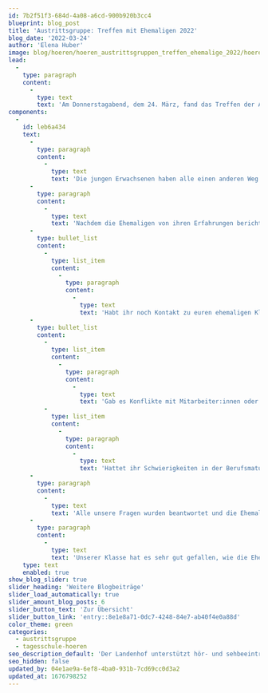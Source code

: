 ```yaml
---
id: 7b2f51f3-684d-4a08-a6cd-900b920b3cc4
blueprint: blog_post
title: 'Austrittsgruppe: Treffen mit Ehemaligen 2022'
blog_date: '2022-03-24'
author: 'Elena Huber'
image: blog/hoeren/hoeren_austrittsgruppen_treffen_ehemalige_2022/hoeren_austrittsgruppen_treffen_ehemalige_2022.jpeg
lead:
  -
    type: paragraph
    content:
      -
        type: text
        text: 'Am Donnerstagabend, dem 24. März, fand das Treffen der Austrittsgruppe statt. Alle Schüler:innen der 9. und 10. Klasse trafen vier junge Erwachsene, welche früher ebenfalls am Landenhof waren. Sie berichteten in der Aula von ihrem Arbeitsalltag als Schwerhörige. '
components:
  -
    id: leb6a434
    text:
      -
        type: paragraph
        content:
          -
            type: text
            text: 'Die jungen Erwachsenen haben alle einen anderen Weg hinter sich: Manche waren seit der Primarschule am Landenhof, andere kamen erst in der Oberstufe an die Schule für Schwerhörige.'
      -
        type: paragraph
        content:
          -
            type: text
            text: 'Nachdem die Ehemaligen von ihren Erfahrungen berichtet hatten, durften wir Oberstufenschüler:innen Fragen stellen. Zum Beispiel Fragen wie:'
      -
        type: bullet_list
        content:
          -
            type: list_item
            content:
              -
                type: paragraph
                content:
                  -
                    type: text
                    text: 'Habt ihr noch Kontakt zu euren ehemaligen Klassenkameraden?'
      -
        type: bullet_list
        content:
          -
            type: list_item
            content:
              -
                type: paragraph
                content:
                  -
                    type: text
                    text: 'Gab es Konflikte mit Mitarbeiter:innen oder dem Lehrmeister?'
          -
            type: list_item
            content:
              -
                type: paragraph
                content:
                  -
                    type: text
                    text: 'Hattet ihr Schwierigkeiten in der Berufsmatur? Beispielsweise dabei, dem Unterricht zu folgen?'
      -
        type: paragraph
        content:
          -
            type: text
            text: 'Alle unsere Fragen wurden beantwortet und die Ehemaligen gaben uns so Sicherheit und Mut für unsere zukünftigen Schritte. Am Ende der Veranstaltung gingen wir alle zusammen in die Cafeteria für einen Apéro. Die Ehemaligen stellten sich zur Verfügung, falls Fragen auftreten sollten, diese noch zu beantworten. Aber natürlich durften sich die Schüler:innen auch sonst mit ihnen unterhalten.'
      -
        type: paragraph
        content:
          -
            type: text
            text: 'Unserer Klasse hat es sehr gut gefallen, wie die Ehemaligen von ihrem Arbeitsalltag erzählt haben. Sehr spannend war auch, dass alle komplett unterschiedliche Wege einschlugen und sie nie aufgegeben haben, an ihre Träume zu glauben.'
    type: text
    enabled: true
show_blog_slider: true
slider_heading: 'Weitere Blogbeiträge'
slider_load_automatically: true
slider_amount_blog_posts: 6
slider_button_text: 'Zur Übersicht'
slider_button_link: 'entry::8e1e8a71-0dc7-4248-84e7-ab40f4e0a88d'
color_theme: green
categories:
  - austrittsgruppe
  - tagesschule-hoeren
seo_description_default: 'Der Landenhof unterstützt hör- und sehbeeinträchtigte Kinder & Jugendliche in ihrem selbstbestimmten Leben durch Förderung ihrer Fähigkeiten & Entwicklung'
seo_hidden: false
updated_by: 04e1ae9a-6ef8-4ba0-931b-7cd69cc0d3a2
updated_at: 1676798252
---
```

